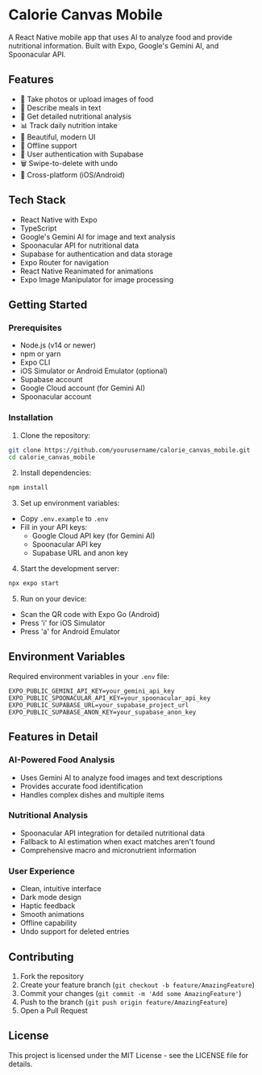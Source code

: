 # Calorie Canvas Mobile

A React Native mobile app that uses AI to analyze food and provide nutritional information. Built with Expo, Google's Gemini AI, and Spoonacular API.

## Features

- 📸 Take photos or upload images of food
- 💬 Describe meals in text
- 🧮 Get detailed nutritional analysis
- 📊 Track daily nutrition intake
- 🎨 Beautiful, modern UI
- 🔄 Offline support
- 👤 User authentication with Supabase
- 🗑️ Swipe-to-delete with undo
- 📱 Cross-platform (iOS/Android)

## Tech Stack

- React Native with Expo
- TypeScript
- Google's Gemini AI for image and text analysis
- Spoonacular API for nutritional data
- Supabase for authentication and data storage
- Expo Router for navigation
- React Native Reanimated for animations
- Expo Image Manipulator for image processing

## Getting Started

### Prerequisites

- Node.js (v14 or newer)
- npm or yarn
- Expo CLI
- iOS Simulator or Android Emulator (optional)
- Supabase account
- Google Cloud account (for Gemini AI)
- Spoonacular account

### Installation

1. Clone the repository:
```bash
git clone https://github.com/yourusername/calorie_canvas_mobile.git
cd calorie_canvas_mobile
```

2. Install dependencies:
```bash
npm install
```

3. Set up environment variables:
- Copy `.env.example` to `.env`
- Fill in your API keys:
  - Google Cloud API key (for Gemini AI)
  - Spoonacular API key
  - Supabase URL and anon key

4. Start the development server:
```bash
npx expo start
```

5. Run on your device:
- Scan the QR code with Expo Go (Android)
- Press 'i' for iOS Simulator
- Press 'a' for Android Emulator

## Environment Variables

Required environment variables in your `.env` file:
```
EXPO_PUBLIC_GEMINI_API_KEY=your_gemini_api_key
EXPO_PUBLIC_SPOONACULAR_API_KEY=your_spoonacular_api_key
EXPO_PUBLIC_SUPABASE_URL=your_supabase_project_url
EXPO_PUBLIC_SUPABASE_ANON_KEY=your_supabase_anon_key
```

## Features in Detail

### AI-Powered Food Analysis
- Uses Gemini AI to analyze food images and text descriptions
- Provides accurate food identification
- Handles complex dishes and multiple items

### Nutritional Analysis
- Spoonacular API integration for detailed nutritional data
- Fallback to AI estimation when exact matches aren't found
- Comprehensive macro and micronutrient information

### User Experience
- Clean, intuitive interface
- Dark mode design
- Haptic feedback
- Smooth animations
- Offline capability
- Undo support for deleted entries

## Contributing

1. Fork the repository
2. Create your feature branch (`git checkout -b feature/AmazingFeature`)
3. Commit your changes (`git commit -m 'Add some AmazingFeature'`)
4. Push to the branch (`git push origin feature/AmazingFeature`)
5. Open a Pull Request

## License

This project is licensed under the MIT License - see the LICENSE file for details.
